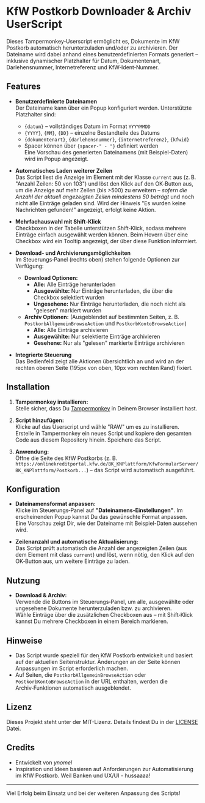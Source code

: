 # KfW Postkorb Downloader & Archiv UserScript

Dieses Tampermonkey‑Userscript ermöglicht es, Dokumente im KfW Postkorb automatisch herunterzuladen und/oder zu archivieren. Der Dateiname wird dabei anhand eines benutzerdefinierten Formats generiert – inklusive dynamischer Platzhalter für Datum, Dokumentenart, Darlehensnummer, Internetreferenz und KfW‑Ident‑Nummer.

## Features

- **Benutzerdefinierte Dateinamen**  
  Der Dateiname kann über ein Popup konfiguriert werden. Unterstützte Platzhalter sind:
  - `{datum}` – vollständiges Datum im Format `YYYYMMDD`
  - `{YYYY}`, `{MM}`, `{DD}` – einzelne Bestandteile des Datums
  - `{dokumentenart}`, `{darlehensnummer}`, `{internetreferenz}`, `{kfwid}`
  - Spacer können über `{spacer-" - "}` definiert werden  
  Eine Vorschau des generierten Dateinamens (mit Beispiel-Daten) wird im Popup angezeigt.

- **Automatisches Laden weiterer Zeilen**  
  Das Script liest die Anzeige im Element mit der Klasse `current` aus (z. B. "Anzahl Zeilen: 50 von 103") und löst den Klick auf den OK‑Button aus, um die Anzeige auf mehr Zeilen (bis >500) zu erweitern – _sofern die Anzahl der aktuell angezeigten Zeilen mindestens 50 beträgt_ und noch nicht alle Einträge geladen sind. Wird der Hinweis "Es wurden keine Nachrichten gefunden!" angezeigt, erfolgt keine Aktion.

- **Mehrfachauswahl mit Shift‑Klick**  
  Checkboxen in der Tabelle unterstützen Shift‑Klick, sodass mehrere Einträge einfach ausgewählt werden können. Beim Hovern über eine Checkbox wird ein Tooltip angezeigt, der über diese Funktion informiert.

- **Download- und Archivierungsmöglichkeiten**  
  Im Steuerungs‑Panel (rechts oben) stehen folgende Optionen zur Verfügung:
  - **Download Optionen:**  
    - **Alle:** Alle Einträge herunterladen  
    - **Ausgewählte:** Nur Einträge herunterladen, die über die Checkbox selektiert wurden  
    - **Ungesehene:** Nur Einträge herunterladen, die noch nicht als "gelesen" markiert wurden
  - **Archiv Optionen:** (Ausgeblendet auf bestimmten Seiten, z. B. `PostkorbAllgemeinBrowseAction` und `PostkorbKontoBrowseAction`)  
    - **Alle:** Alle Einträge archivieren  
    - **Ausgewählte:** Nur selektierte Einträge archivieren  
    - **Gesehene:** Nur als "gelesen" markierte Einträge archivieren

- **Integrierte Steuerung**  
  Das Bedienfeld zeigt alle Aktionen übersichtlich an und wird an der rechten oberen Seite (195px von oben, 10px vom rechten Rand) fixiert.

## Installation

1. **Tampermonkey installieren:**  
   Stelle sicher, dass Du [Tampermonkey](https://www.tampermonkey.net/) in Deinem Browser installiert hast.

2. **Script hinzufügen:**  
   Klicke auf das Userscript und wähle "RAW" um es zu installieren.
   Erstelle in Tampermonkey ein neues Script und kopiere den gesamten Code aus diesem Repository hinein. Speichere das Script.

4. **Anwendung:**  
   Öffne die Seite des KfW Postkorbs (z. B. `https://onlinekreditportal.kfw.de/BK_KNPlattform/KfwFormularServer/BK_KNPlattform/Postkorb...`) – das Script wird automatisch ausgeführt.

## Konfiguration

- **Dateinamensformat anpassen:**  
  Klicke im Steuerungs‑Panel auf **"Dateinamens‑Einstellungen"**. Im erscheinenden Popup kannst Du das gewünschte Format anpassen. Eine Vorschau zeigt Dir, wie der Dateiname mit Beispiel-Daten aussehen wird.

- **Zeilenanzahl und automatische Aktualisierung:**  
  Das Script prüft automatisch die Anzahl der angezeigten Zeilen (aus dem Element mit class `current`) und löst, wenn nötig, den Klick auf den OK‑Button aus, um weitere Einträge zu laden.

## Nutzung

- **Download & Archiv:**  
  Verwende die Buttons im Steuerungs‑Panel, um alle, ausgewählte oder ungesehene Dokumente herunterzuladen bzw. zu archivieren.  
  Wähle Einträge über die zusätzlichen Checkboxen aus – mit Shift‑Klick kannst Du mehrere Checkboxen in einem Bereich markieren.

## Hinweise

- Das Script wurde speziell für den KfW Postkorb entwickelt und basiert auf der aktuellen Seitenstruktur. Änderungen an der Seite können Anpassungen im Script erforderlich machen.
- Auf Seiten, die `PostkorbAllgemeinBrowseAction` oder `PostkorbKontoBrowseAction` in der URL enthalten, werden die Archiv‑Funktionen automatisch ausgeblendet.

## Lizenz

Dieses Projekt steht unter der MIT-Lizenz. Details findest Du in der [LICENSE](LICENSE) Datei.

## Credits

- Entwickelt von *ynomel*  
- Inspiration und Ideen basieren auf Anforderungen zur Automatisierung im KfW Postkorb. Weil Banken und UX/UI - hussaaaa!

---

Viel Erfolg beim Einsatz und bei der weiteren Anpassung des Scripts!
